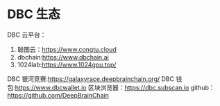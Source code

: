 # DBC 生态

DBC 云平台：

1. 聪图云：https://www.congtu.cloud
2. dbchain:https://www.dbchain.ai
3. 1024lab:https://www.1024gpu.top/

DBC 银河竞赛:https://galaxyrace.deepbrainchain.org/
DBC 钱包:https://www.dbcwallet.io
区块浏览器：https://dbc.subscan.io
github：https://github.com/DeepBrainChain
